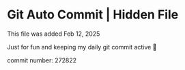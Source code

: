 # Git Auto Commit | Hidden File

This file was added Feb 12, 2025

Just for fun and keeping my daily git commit active 🤪

commit number: 272822
